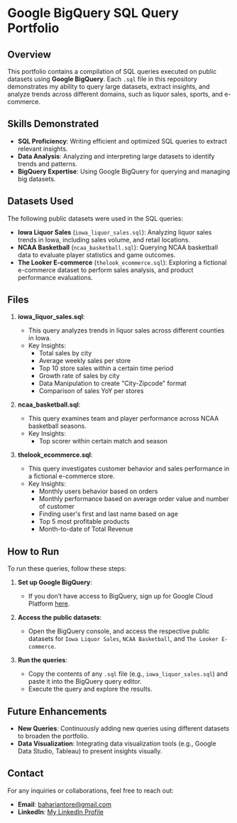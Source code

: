 # Google BigQuery SQL Query Portfolio

## Overview
This portfolio contains a compilation of SQL queries executed on public datasets using **Google BigQuery**. Each `.sql` file in this repository demonstrates my ability to query large datasets, extract insights, and analyze trends across different domains, such as liquor sales, sports, and e-commerce.

## Skills Demonstrated
- **SQL Proficiency**: Writing efficient and optimized SQL queries to extract relevant insights.
- **Data Analysis**: Analyzing and interpreting large datasets to identify trends and patterns.
- **BigQuery Expertise**: Using Google BigQuery for querying and managing big datasets.

## Datasets Used
The following public datasets were used in the SQL queries:

- **Iowa Liquor Sales** (`iowa_liquor_sales.sql`): Analyzing liquor sales trends in Iowa, including sales volume, and retail locations.
- **NCAA Basketball** (`ncaa_basketball.sql`): Querying NCAA basketball data to evaluate player statistics and game outcomes.
- **The Looker E-commerce** (`thelook_ecommerce.sql`): Exploring a fictional e-commerce dataset to perform sales analysis, and product performance evaluations.

## Files

1. **iowa_liquor_sales.sql**: 
   - This query analyzes trends in liquor sales across different counties in Iowa.
   - Key Insights:
     - Total sales by city
     - Average weekly sales per store
     - Top 10 store sales within a certain time period
     - Growth rate of sales by city
     - Data Manipulation to create "City-Zipcode" format
     - Comparison of sales YoY per stores

2. **ncaa_basketball.sql**:
   - This query examines team and player performance across NCAA basketball seasons.
   - Key Insights:
     - Top scorer within certain match and season

3. **thelook_ecommerce.sql**:
   - This query investigates customer behavior and sales performance in a fictional e-commerce store.
   - Key Insights:
     - Monthly users behavior based on orders
     - Monthly performance based on average order value and number of customer
     - Finding user's first and last name based on age
     - Top 5 most profitable products
     - Month-to-date of Total Revenue

## How to Run
To run these queries, follow these steps:

1. **Set up Google BigQuery**: 
   - If you don’t have access to BigQuery, sign up for Google Cloud Platform [here](https://console.cloud.google.com/bigquery/).
   
2. **Access the public datasets**: 
   - Open the BigQuery console, and access the respective public datasets for `Iowa Liquor Sales`, `NCAA Basketball`, and `The Looker E-commerce`.
   
3. **Run the queries**:
   - Copy the contents of any `.sql` file (e.g., `iowa_liquor_sales.sql`) and paste it into the BigQuery query editor.
   - Execute the query and explore the results.

## Future Enhancements
- **New Queries**: Continuously adding new queries using different datasets to broaden the portfolio.
- **Data Visualization**: Integrating data visualization tools (e.g., Google Data Studio, Tableau) to present insights visually.

## Contact
For any inquiries or collaborations, feel free to reach out:

- **Email**: bahariantore@gmail.com
- **LinkedIn**: [My LinkedIn Profile](https://www.linkedin.com/in/baharianto)
